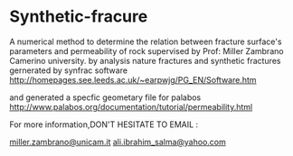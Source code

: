 # Synthetic-fracure
A numerical method to determine the relation between fracture surface's parameters and permeability of rock
supervised by Prof: Miller Zambrano Camerino university.
by analysis  nature fractures and synthetic fractures gernerated by synfrac software 
http://homepages.see.leeds.ac.uk/~earpwjg/PG_EN/Software.htm

and generated a specfic geometary  file for palabos
http://www.palabos.org/documentation/tutorial/permeability.html

For more information,DON'T HESITATE TO EMAIL :


miller.zambrano@unicam.it
ali.ibrahim_salma@yahoo.com
